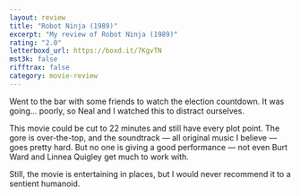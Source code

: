 ```yaml
---
layout: review
title: "Robot Ninja (1989)"
excerpt: "My review of Robot Ninja (1989)"
rating: "2.0"
letterboxd_url: https://boxd.it/7KgvTN
mst3k: false
rifftrax: false
category: movie-review
---
```


Went to the bar with some friends to watch the election countdown. It was going... poorly, so Neal and I watched this to distract ourselves.

This movie could be cut to 22 minutes and still have every plot point. The gore is over-the-top, and the soundtrack — all original music I believe — goes pretty hard. But no one is giving a good performance — not even Burt Ward and Linnea Quigley get much to work with.

Still, the movie is entertaining in places, but I would never recommend it to a sentient humanoid.
